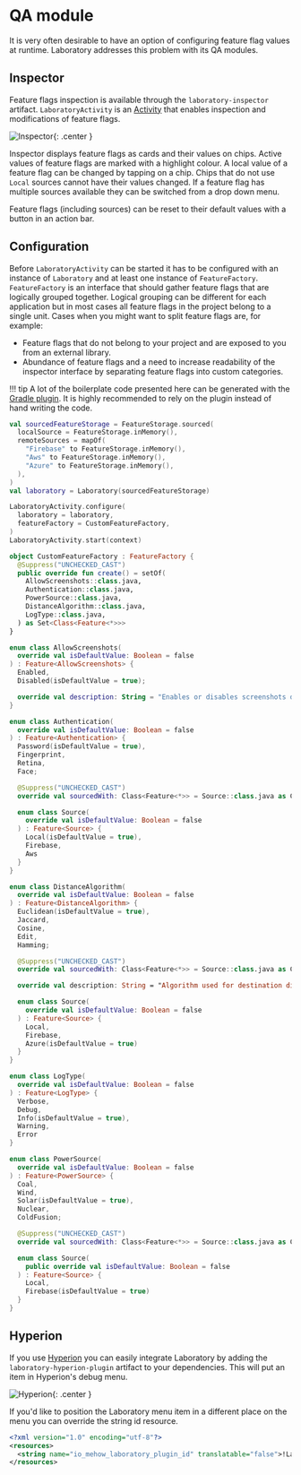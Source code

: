 # QA module

It is very often desirable to have an option of configuring feature flag values at runtime. Laboratory addresses this problem with its QA modules.

## Inspector

Feature flags inspection is available through the `laboratory-inspector` artifact. `LaboratoryActivity` is an [Activity](https://developer.android.com/reference/android/app/Activity) that enables inspection and modifications of feature flags.

![Inspector](images/inspector_screenshot.jpg){: .center }

Inspector displays feature flags as cards and their values on chips. Active values of feature flags are marked with a highlight colour. A local value of a feature flag can be changed by tapping on a chip. Chips that do not use `Local` sources cannot have their values changed. If a feature flag has multiple sources available they can be switched from a drop down menu.

Feature flags (including sources) can be reset to their default values with a button in an action bar.

## Configuration

Before `LaboratoryActivity` can be started it has to be configured with an instance of `Laboratory` and at least one instance of `FeatureFactory`. `FeatureFactory` is an interface that should gather feature flags that are logically grouped together. Logical grouping can be different for each application but in most cases all feature flags in the project belong to a single unit. Cases when you might want to split feature flags are, for example:

- Feature flags that do not belong to your project and are exposed to you from an external library.
- Abundance of feature flags and a need to increase readability of the inspector interface by separating feature flags into custom categories.

!!! tip
    A lot of the boilerplate code presented here can be generated with the [Gradle plugin](gradle-plugin.md). It is highly recommended to rely on the plugin instead of hand writing the code.

```kotlin
val sourcedFeatureStorage = FeatureStorage.sourced(
  localSource = FeatureStorage.inMemory(),
  remoteSources = mapOf(
    "Firebase" to FeatureStorage.inMemory(),
    "Aws" to FeatureStorage.inMemory(),
    "Azure" to FeatureStorage.inMemory(),
  ),
)
val laboratory = Laboratory(sourcedFeatureStorage)

LaboratoryActivity.configure(
  laboratory = laboratory,
  featureFactory = CustomFeatureFactory,
)
LaboratoryActivity.start(context)

object CustomFeatureFactory : FeatureFactory {
  @Suppress("UNCHECKED_CAST")
  public override fun create() = setOf(
    AllowScreenshots::class.java,
    Authentication::class.java,
    PowerSource::class.java,
    DistanceAlgorithm::class.java,
    LogType::class.java,
  ) as Set<Class<Feature<*>>>
}

enum class AllowScreenshots(
  override val isDefaultValue: Boolean = false
) : Feature<AllowScreenshots> {
  Enabled,
  Disabled(isDefaultValue = true);

  override val description: String = "Enables or disables screenshots during a video chat"
}

enum class Authentication(
  override val isDefaultValue: Boolean = false
) : Feature<Authentication> {
  Password(isDefaultValue = true),
  Fingerprint,
  Retina,
  Face;

  @Suppress("UNCHECKED_CAST")
  override val sourcedWith: Class<Feature<*>> = Source::class.java as Class<Feature<*>>

  enum class Source(
    override val isDefaultValue: Boolean = false
  ) : Feature<Source> {
    Local(isDefaultValue = true),
    Firebase,
    Aws
  }
}

enum class DistanceAlgorithm(
  override val isDefaultValue: Boolean = false
) : Feature<DistanceAlgorithm> {
  Euclidean(isDefaultValue = true),
  Jaccard,
  Cosine,
  Edit,
  Hamming;

  @Suppress("UNCHECKED_CAST")
  override val sourcedWith: Class<Feature<*>> = Source::class.java as Class<Feature<*>>

  override val description: String = "Algorithm used for destination distance calculations"

  enum class Source(
    override val isDefaultValue: Boolean = false
  ) : Feature<Source> {
    Local,
    Firebase,
    Azure(isDefaultValue = true)
  }
}

enum class LogType(
  override val isDefaultValue: Boolean = false
) : Feature<LogType> {
  Verbose,
  Debug,
  Info(isDefaultValue = true),
  Warning,
  Error
}

enum class PowerSource(
  override val isDefaultValue: Boolean = false
) : Feature<PowerSource> {
  Coal,
  Wind,
  Solar(isDefaultValue = true),
  Nuclear,
  ColdFusion;

  @Suppress("UNCHECKED_CAST")
  override val sourcedWith: Class<Feature<*>> = Source::class.java as Class<Feature<*>>

  enum class Source(
    public override val isDefaultValue: Boolean = false
  ) : Feature<Source> {
    Local,
    Firebase(isDefaultValue = true)
  }
}
```

## Hyperion

If you use [Hyperion](https://github.com/willowtreeapps/Hyperion-Android) you can easily integrate Laboratory by adding the `laboratory-hyperion-plugin` artifact to your dependencies. This will put an item in Hyperion's debug menu.

![Hyperion](images/hyperion_screenshot.jpg){: .center }

If you'd like to position the Laboratory menu item in a different place on the menu you can override the string id resource.

```xml
<?xml version="1.0" encoding="utf-8"?>
<resources>
  <string name="io_mehow_laboratory_plugin_id" translatable="false">!Laboratory</string>
</resources>

```
